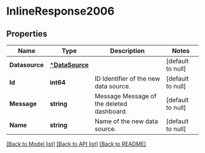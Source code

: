 # InlineResponse2006

## Properties
Name | Type | Description | Notes
------------ | ------------- | ------------- | -------------
**Datasource** | [***DataSource**](DataSource.md) |  | [default to null]
**Id** | **int64** | ID Identifier of the new data source. | [default to null]
**Message** | **string** | Message Message of the deleted dashboard. | [default to null]
**Name** | **string** | Name of the new data source. | [default to null]

[[Back to Model list]](../README.md#documentation-for-models) [[Back to API list]](../README.md#documentation-for-api-endpoints) [[Back to README]](../README.md)


